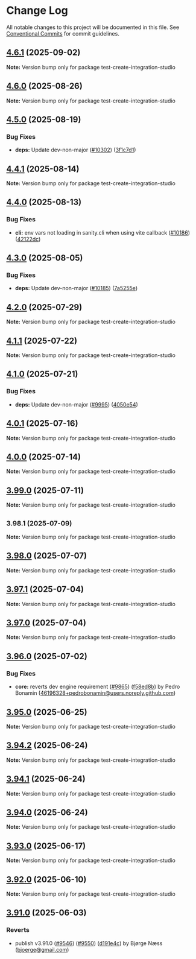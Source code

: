 # Change Log

All notable changes to this project will be documented in this file.
See [Conventional Commits](https://conventionalcommits.org) for commit guidelines.

## [4.6.1](https://github.com/sanity-io/sanity/compare/v4.6.0...v4.6.1) (2025-09-02)

**Note:** Version bump only for package test-create-integration-studio





## [4.6.0](https://github.com/sanity-io/sanity/compare/v4.5.0...v4.6.0) (2025-08-26)

**Note:** Version bump only for package test-create-integration-studio





## [4.5.0](https://github.com/sanity-io/sanity/compare/v4.4.1...v4.5.0) (2025-08-19)


### Bug Fixes

* **deps:** Update dev-non-major ([#10302](https://github.com/sanity-io/sanity/issues/10302)) ([3f1c7d1](https://github.com/sanity-io/sanity/commit/3f1c7d147e691083eec47e108591b93619ac19c6))



## [4.4.1](https://github.com/sanity-io/sanity/compare/v4.4.0...v4.4.1) (2025-08-14)

**Note:** Version bump only for package test-create-integration-studio





## [4.4.0](https://github.com/sanity-io/sanity/compare/v4.3.0...v4.4.0) (2025-08-13)


### Bug Fixes

* **cli:** env vars not loading in sanity.cli when using vite callback ([#10186](https://github.com/sanity-io/sanity/issues/10186)) ([42122dc](https://github.com/sanity-io/sanity/commit/42122dc31534e8057a42cfc3c16cea46752346ac))



## [4.3.0](https://github.com/sanity-io/sanity/compare/v4.2.0...v4.3.0) (2025-08-05)


### Bug Fixes

* **deps:** Update dev-non-major ([#10185](https://github.com/sanity-io/sanity/issues/10185)) ([7a5255e](https://github.com/sanity-io/sanity/commit/7a5255e203c7c58329e0ced7e1d6724a300f3427))



## [4.2.0](https://github.com/sanity-io/sanity/compare/v4.1.1...v4.2.0) (2025-07-29)

**Note:** Version bump only for package test-create-integration-studio





## [4.1.1](https://github.com/sanity-io/sanity/compare/v4.1.0...v4.1.1) (2025-07-22)

**Note:** Version bump only for package test-create-integration-studio





## [4.1.0](https://github.com/sanity-io/sanity/compare/v4.0.1...v4.1.0) (2025-07-21)


### Bug Fixes

* **deps:** Update dev-non-major ([#9995](https://github.com/sanity-io/sanity/issues/9995)) ([4050e54](https://github.com/sanity-io/sanity/commit/4050e5476520085bd79318054933c01d714ee820))



## [4.0.1](https://github.com/sanity-io/sanity/compare/v4.0.0...v4.0.1) (2025-07-16)

**Note:** Version bump only for package test-create-integration-studio





## [4.0.0](https://github.com/sanity-io/sanity/compare/v3.99.0...v4.0.0) (2025-07-14)

**Note:** Version bump only for package test-create-integration-studio





## [3.99.0](https://github.com/sanity-io/sanity/compare/v3.98.1...v3.99.0) (2025-07-11)

**Note:** Version bump only for package test-create-integration-studio





## <small>3.98.1 (2025-07-09)</small>

**Note:** Version bump only for package test-create-integration-studio





## [3.98.0](https://github.com/sanity-io/sanity/compare/v3.97.1...v3.98.0) (2025-07-07)

**Note:** Version bump only for package test-create-integration-studio

## [3.97.1](https://github.com/sanity-io/sanity/compare/v3.97.0...v3.97.1) (2025-07-04)

**Note:** Version bump only for package test-create-integration-studio

## [3.97.0](https://github.com/sanity-io/sanity/compare/v3.96.0...v3.97.0) (2025-07-04)

**Note:** Version bump only for package test-create-integration-studio

## [3.96.0](https://github.com/sanity-io/sanity/compare/v3.95.0...v3.96.0) (2025-07-02)

### Bug Fixes

* **core:** reverts dev engine requirement ([#9865](https://github.com/sanity-io/sanity/issues/9865)) ([f58ed8b](https://github.com/sanity-io/sanity/commit/f58ed8baae47e1a56b36569ee6e648de9b87337a)) by Pedro Bonamin (46196328+pedrobonamin@users.noreply.github.com)

## [3.95.0](https://github.com/sanity-io/sanity/compare/v3.94.2...v3.95.0) (2025-06-25)

**Note:** Version bump only for package test-create-integration-studio

## [3.94.2](https://github.com/sanity-io/sanity/compare/v3.94.1...v3.94.2) (2025-06-24)

**Note:** Version bump only for package test-create-integration-studio

## [3.94.1](https://github.com/sanity-io/sanity/compare/v3.94.0...v3.94.1) (2025-06-24)

**Note:** Version bump only for package test-create-integration-studio

## [3.94.0](https://github.com/sanity-io/sanity/compare/v3.93.0...v3.94.0) (2025-06-24)

**Note:** Version bump only for package test-create-integration-studio

## [3.93.0](https://github.com/sanity-io/sanity/compare/v3.92.0...v3.93.0) (2025-06-17)

**Note:** Version bump only for package test-create-integration-studio

## [3.92.0](https://github.com/sanity-io/sanity/compare/v3.91.0...v3.92.0) (2025-06-10)

**Note:** Version bump only for package test-create-integration-studio

## [3.91.0](https://github.com/sanity-io/sanity/compare/v3.90.0...v3.91.0) (2025-06-03)

### Reverts

* publish v3.91.0 ([#9546](https://github.com/sanity-io/sanity/issues/9546)) ([#9550](https://github.com/sanity-io/sanity/issues/9550)) ([d191e4c](https://github.com/sanity-io/sanity/commit/d191e4cdbccc68cda01f864c0290528df91d9571)) by Bjørge Næss (bjoerge@gmail.com)
